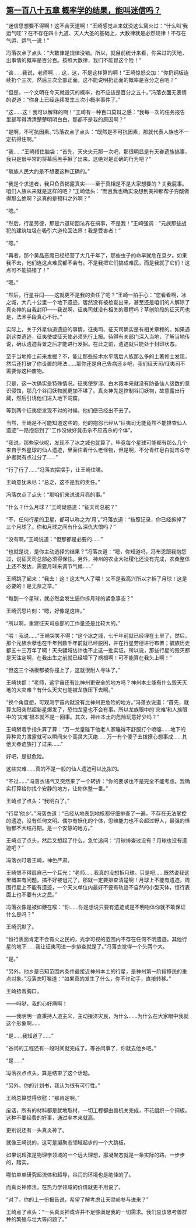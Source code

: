 ## [第一百八十五章 概率学的结果，能叫迷信吗？](https://www.xxbiquge.com/11_11207/9223708.html)


  “迷信思想要不得啊！这不合天道啊！”王崎感觉从来就没这么窝火过：“什么叫‘我运气旺’？在不存在四十九道、天人大圣的基础上，大数律就是必然规律！不存在气运、运气一说！”

  冯落衣点了点头：“大数律是规律没错。所以，就目前统计来看，你呆过的天地，出事情的概率是百分百。按照大数律，我们不能冒这个险！”

  “诶……我说，老师啊……这，这，不是这样算的啊！”王崎惊怒交加：“你扔铜板连续扔个三次，然后三次全部正面，这不能说明扔正面的概率是百分之百吧？”

  “但是，一个文明在今天就毁灭的概率，也不应该是百分之五十。”冯落衣面无表情的说道：“你身上已经连续发生三次小概率事件了。”

  “这……这！我可以解释的啊！”王崎有一种百口莫辩之感：“我每一次的任务报告里都写得清清楚楚明明白白，那都不是我的原因啊？”

  “是啊，不可抗因素。”冯落衣点了点头：“既然是不可抗因素，那就代表人族也不一定抗得住啊。”

  “我……”王崎捂住脑袋：“首先，天央央元那一次吧，那很明显是有天眷遗族搞事，我只是很平常的将幕后黑手揪了出来。这绝对是正确的行为吧？”

  “毓族人民大约是不想要这种正确的。”

  “我是个求道者，我只负责揭露真实——至于真相是不是大家想要的？关我屁事。咱们人族从来就是这样的吧？”王崎低头：“而且我也确实没想到美神那帮子穷酸做得那么绝啊？这真的是预料之外啊？”

  “嗯。”

  “然后，行星劳德，那是六道轮回法界在搞事，不是我！”王崎强调：“元族那些战犯的建筑垃圾在吸引六道轮回法界！我是受害者！”

  “嗯。”

  “再者，那个黄晶恶魔已经经营了大几千年了，那些虫子的命早就危在旦夕。如果我不去，他们连这点难民都不会有。不是我把它们搞成难民，而是我就了它们！这点可不能搞错了！”

  “嗯。”

  “然后，行星谷闫——这就更不是我的责任了吧？”王崎一拍手心：“您看看啊，冰之城，大几十公里一个地下遗迹，居然没有被检查出来，甚至还是咱们的人解除了真炎神的自我封印——我说啊，征夷司就没有相关的章程吗？草创阶段的征天司也是，法术手段真心不行。”

  实际上，关于外星仙道遗迹的事情，征夷司、征天司确实是有相关章程的。如果遇到这类遗迹，征夷使或征天使必须先行上报。待得有关部门深入当地，了解当地传说，确认遗迹背景之后才能进行发掘。在此之前，遗迹就只能处于封印状态。

  至于当地修士前来发掘？不，能让那些技术水平落后人族那么多的土著修士发现，然后还打破了你设置的阵法……那你还是自己告病还乡吧，我们征天司/征夷司不需要你这种废物。

  只是，这一次确实是特殊情况。征夷使罗涅、白木薇本来就没有防备仙人级数的意识侵蚀，那几个谷闫妖物就更加不堪了。真炎神先是控制谷闫妖物，故意露出行藏，然后引诱他们进入地下洞窟。

  等到两个征夷使发现不对的时候，他们便已经出不去了。

  当然，王崎是不可能知道这些的。他的抱怨已经从“征夷司无能竟然不能排查仙人遗迹”一路抱怨到了“工作没做好竟击杀不应击杀的个体”。

  “我说，那些家伙呢，发现不了冰之城也就算了，毕竟每个星球可能都有那么几个来自于外星球的仙人遗迹，里面住着什么老怪物，但是啊，不分青红皂白就击杀守护者就有点过分了……”

  “行了行了……”冯落衣摆摆手，让王崎住嘴。

  王崎意犹未尽：“总之，这不是我的责任。”

  冯落衣点了点头：“那咱们来说说月亮的事。”

  “什么？什么月球？”王崎疑惑道：“征天司总舵？”

  “不，任何行星的卫星，都可以称之为‘月’。”冯落衣道：“按照记录，你已经拆掉了三个月球了。你和月球之间有什么深仇大恨吗？”

  “没有啊。”王崎说道：“但那都是必要的……”

  “也就是说，是你主动选择的结果？”冯落衣道：“嗯，你知道吗，冯布恩跟我抱怨过，说征天司总部必须得保住。另外，神州的农业大社稷化还没有完成，农桑整体上还不发达，需要月球来调节气候……”

  王崎跳了起来：“我去！这！这太气人了喂！又不是我高兴所以才拆了月球！这是必要的！是无奈之举。”

  “每到一个星球，就必然会发生逼你拆月球的紧急事态？”

  王崎沉思片刻：“嗯，好像是这样。”

  “所以啊，重建征天司总部的工作量还是比较大的。”

  “喂！我说……”王崎哭笑不得：“这个冰之城，七千年前就已经埋在土里了，然后，那个元族余孽也在千年到数千年前就已经脱困，并在行星劳德进行布置；毓族历史都五十三万年了啊！天央疆域估计也不止这一批实证。所以说，那些行星的毁灭都是天注定啊，在我出生之前就已经埋下了祸根啊！可不能算在我头上啊！”

  “但这三个祸根都被你撞上了，这就很耐人寻味了。”

  王崎扶额：“老师，这宇宙还有比神州更安全的地方吗？神州本土能有什么毁天灭地的大灾难？有什么天灾也能被龙族压下去啊。”

  “换个角度想，可观测宇宙内就没有比神州更危险的地方。”冯落衣说道：“首先，就算太阳突然超新星爆发了，恐怕龙皇也不会有事。所以龙族眼中的‘灾难’和人族眼中的‘灾难’根本就不是一回事。其次，神州本土的危险玩意好少吗？”

  王崎掰着手指头算了算：“万一龙皇陛下他老人家睡得不舒服打个喷嚏……地下的异种灵力泄露就可以瞬间来个高灵大灭绝……万一有个傻子去拨撩心想事成……其他天眷遗族打了过来……”

  好吧，是挺危险。

  这些灾难……真的不是一般的仙人遗迹可以比拟的。

  “不过……”冯落衣语气又突然来了一个转折：“你的要求也不是完全不能考虑。我确实打算给你找个安静的地方，让你休整一番。”

  王崎点了点头：“我明白了。”

  “行星‘他乡’。”冯落衣道：“已经从地表到地核都仔细排查了一遍，不存在无法掌控的遗迹，没有任何文明。偶尔有妖化的个体，思维能力也不会超过野人，最强的怪物都不大结丹期。是一个安静的地方。”

  王崎点了点头，然后又想起了什么，急忙追问：“月球排查过没有？月球也没有遗迹吧？”

  冯落衣盯着王崎，神色严肃。

  王崎恨不得扇自己一个耳光：“老师……我真的没想拆月球。只是吧……既然说我这里概率有问题，搞不好被诅咒了，那就一定要排查清楚啊！月球上不能有遗迹，周围行星上不能有遗迹，一个天文单位内最好不要有轨迹不自然的小型天体，恒行表面上也不要有火之民。”

  冯落衣像是被如鲠在喉：“你……你是想说只要有遗迹或是不明物体你就不敢保证什么是吗？”

  王崎沉默了。

  “恒行表面肯定不会有火之民的，光学可视的范围内不存在任何不明遗迹。其他行星的地下……我让征夷司进一步排查就是了。”冯落衣觉得一个头两个大。

  “是。”

  “另外，他乡是已知范围内条件最接近神州本土的行星，是神州第一阶段移民的重点对象。”冯落衣叮嘱道：“如果真的发生了什么，你不许动手，直接转移。”

  王崎捂着胸口。

  ——吗哒，我的心好痛啊！

  ——我明明一直秉持人道主义，主动接济灾民，为什么……为什么在大家眼中我就这个形象啊……

  “是……我知道了……”

  “谷闫的工程还有一段时间就完成了。等谷闫事了，你就去他乡吧。”

  “是……”

  冯落衣点点头，算是结束了这个话题。

  “另外，你的计划书，我认为很有可行性。”

  王崎总算觉得欣慰：“那肯定啊。”

  废话，所有的材料都是就地取材，一切工程都由兽机关完成，不花组织一个铜板。这种不要经费的好事，通过率本来就高。

  更别说还有一头真炎神了。

  就像王崎说的，这可是凝聚态领域起步的一个大跳板。

  如果说超弦是物理学领域的一个远大理想，那凝聚态就是一条实际的路。一步步的，踏实。

  哪怕单单研究超流体和超导，谷闫的环境也是绝佳的了。

  而真炎神修法，在热力学领域的价值就更不用说了。

  “对了，你的上一份报告说，希望了解考虑让天灵岭参与进来？”

  王崎点了点头：“一头真炎神或许并不足够满足我的一切需求。我们应该思考兽群种的繁殖与壮大等问题了。”
